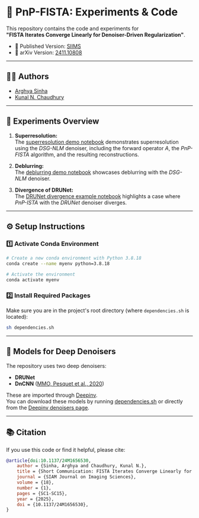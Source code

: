 # 🚀 PnP-FISTA: Experiments & Code

This repository contains the code and experiments for  
**"FISTA Iterates Converge Linearly for Denoiser-Driven Regularization"**.

- 📰 Published Version: [SIIMS](https://epubs.siam.org/doi/10.1137/24M1656530)
- 📝 arXiv Version: [2411.10808](https://arxiv.org/abs/2411.10808)

---

## 👨‍💻 Authors

- [Arghya Sinha](https://arghyasinha.github.io)
- [Kunal N. Chaudhury](https://sites.google.com/site/kunalnchaudhury/home)

---

## 🧪 Experiments Overview

1. **Superresolution:**  
   The [superresolution demo notebook](https://github.com/arghyasinha/PnP-FISTA/blob/main/superresolution_demo.ipynb) demonstrates superresolution using the *DSG-NLM* denoiser, including the forward operator $A$, the *PnP-FISTA* algorithm, and the resulting reconstructions.

2. **Deblurring:**  
   The [deblurring demo notebook](https://github.com/arghyasinha/PnP-FISTA/blob/main/deblurring_demo.ipynb) showcases deblurring with the *DSG-NLM* denoiser.

3. **Divergence of DRUNet:**  
   The [DRUNet divergence example notebook](https://github.com/arghyasinha/PnP-FISTA/blob/main/drunet_divergence_example.ipynb) highlights a case where *PnP-ISTA* with the *DRUNet* denoiser diverges.

---

## ⚙️ Setup Instructions

### 1️⃣ Activate Conda Environment

```bash
# Create a new conda environment with Python 3.8.18
conda create --name myenv python=3.8.18

# Activate the environment
conda activate myenv
```

### 2️⃣ Install Required Packages

Make sure you are in the project's root directory (where `dependencies.sh` is located):

```bash
sh dependencies.sh
```

---

## 🧩 Models for Deep Denoisers

The repository uses two deep denoisers:

- **DRUNet**
- **DnCNN** ([MMO, Pesquet et al., 2020](https://deepinv.github.io/deepinv/deepinv.denoisers.html))

These are imported through [Deepinv](https://deepinv.github.io/deepinv/).  
You can download these models by running [dependencies.sh](https://github.com/arghyasinha/PnP-FISTA/blob/main/dependencies.sh) or directly from the [Deepinv denoisers page](https://deepinv.github.io/deepinv/deepinv.denoisers.html).

---

## 📚 Citation

If you use this code or find it helpful, please cite:

```bibtex
@article{doi:10.1137/24M1656530,
    author = {Sinha, Arghya and Chaudhury, Kunal N.},
    title = {Short Communication: FISTA Iterates Converge Linearly for Denoiser-Driven Regularization},
    journal = {SIAM Journal on Imaging Sciences},
    volume = {18},
    number = {1},
    pages = {SC1-SC15},
    year = {2025},
    doi = {10.1137/24M1656530},
}
```
